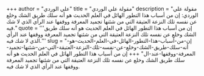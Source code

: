 +++
author = "علي الوردي"
title = "مقولة علي الوردي"
description = "مقولة علي الوردي: إن من أسباب هذا التطور الهائل في العلم الحديث هو أنه سلك طريق الشك وخلع عن نفسه تلك النزعة العتيقة التي من شئنها تجميد المعرفة ووقفها عند الرأي الذي لا شك فيه."
quote = '''إن من أسباب هذا التطور الهائل في العلم الحديث هو أنه سلك طريق الشك وخلع عن نفسه تلك النزعة العتيقة التي من شئنها تجميد المعرفة ووقفها عند الرأي الذي لا شك فيه.'''
slug = "إن-من-أسباب-هذا-التطور-الهائل-في-العلم-الحديث-هو-أنه-سلك-طريق-الشك-وخلع-عن-نفسه-تلك-النزعة-العتيقة-التي-من-شئنها-تجميد-المعرفة-ووقفها-عند-ال"
+++
إن من أسباب هذا التطور الهائل في العلم الحديث هو أنه سلك طريق الشك وخلع عن نفسه تلك النزعة العتيقة التي من شئنها تجميد المعرفة ووقفها عند الرأي الذي لا شك فيه.
